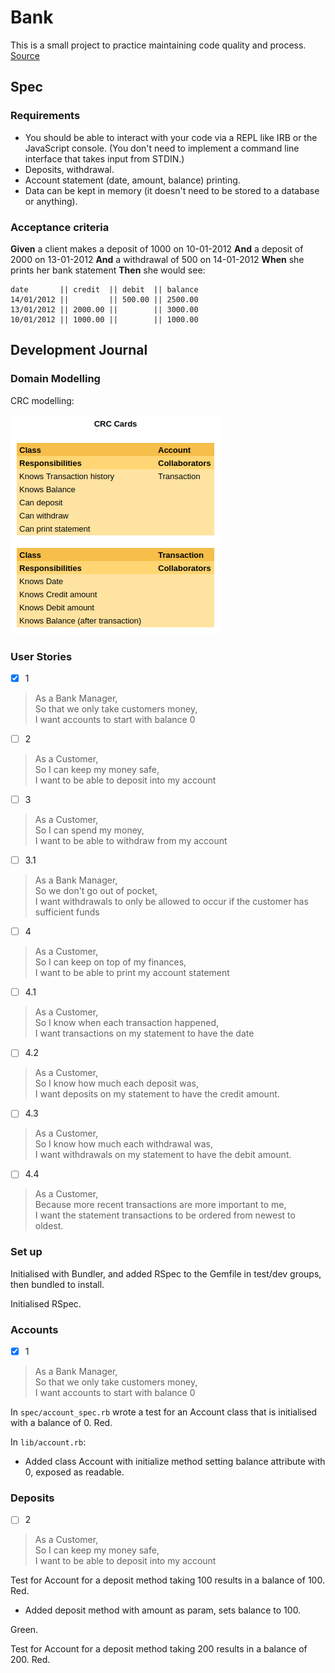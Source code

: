 # Bank

This is a small project to practice maintaining code quality and process. [Source]

## Spec

### Requirements

- You should be able to interact with your code via a REPL like IRB or the JavaScript console. (You don't need to implement a command line interface that takes input from STDIN.)
- Deposits, withdrawal.
- Account statement (date, amount, balance) printing.
- Data can be kept in memory (it doesn't need to be stored to a database or anything).

### Acceptance criteria

**Given** a client makes a deposit of 1000 on 10-01-2012
**And** a deposit of 2000 on 13-01-2012
**And** a withdrawal of 500 on 14-01-2012
**When** she prints her bank statement
**Then** she would see:

```irb
date       || credit  || debit  || balance
14/01/2012 ||         || 500.00 || 2500.00
13/01/2012 || 2000.00 ||        || 3000.00
10/01/2012 || 1000.00 ||        || 1000.00
```

## Development Journal

### Domain Modelling

CRC modelling:

![CRC Model](images/Band-REPL-CRC.png)

### User Stories

- [x] 1

> As a Bank Manager,  
> So that we only take customers money,  
> I want accounts to start with balance 0

- [ ] 2

> As a Customer,  
> So I can keep my money safe,  
> I want to be able to deposit into my account

- [ ] 3

> As a Customer,  
> So I can spend my money,  
> I want to be able to withdraw from my account

- [ ] 3.1

> As a Bank Manager,  
> So we don't go out of pocket,  
> I want withdrawals to only be allowed to occur if the customer has sufficient funds

- [ ] 4

> As a Customer,  
> So I can keep on top of my finances,  
> I want to be able to print my account statement

- [ ] 4.1

> As a Customer,  
> So I know when each transaction happened,  
> I want transactions on my statement to have the date

- [ ] 4.2

> As a Customer,  
> So I know how much each deposit was,  
> I want deposits on my statement to have the credit amount.

- [ ] 4.3

> As a Customer,  
> So I know how much each withdrawal was,  
> I want withdrawals on my statement to have the debit amount.

- [ ] 4.4

> As a Customer,  
> Because more recent transactions are more important to me,  
> I want the statement transactions to be ordered from newest to oldest.

### Set up

Initialised with Bundler, and added RSpec to the Gemfile in test/dev groups, then bundled to install.

Initialised RSpec.

### Accounts

- [x] 1

> As a Bank Manager,  
> So that we only take customers money,  
> I want accounts to start with balance 0

In `spec/account_spec.rb` wrote a test for an Account class that is initialised with a balance of 0. Red.

In `lib/account.rb`:

- Added class Account with initialize method setting balance attribute with 0, exposed as readable.

### Deposits

- [ ] 2

> As a Customer,  
> So I can keep my money safe,  
> I want to be able to deposit into my account

Test for Account for a deposit method taking 100 results in a balance of 100. Red.

- Added deposit method with amount as param, sets balance to 100.

Green.

Test for Account for a deposit method taking 200 results in a balance of 200. Red.



<!-- Links -->

[source]: https://github.com/makersacademy/course/blob/master/individual_challenges/bank_tech_test.md

